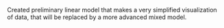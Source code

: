 Created preliminary linear model that makes a very simplified visualization of data, that will be replaced by a more advanced mixed model.
